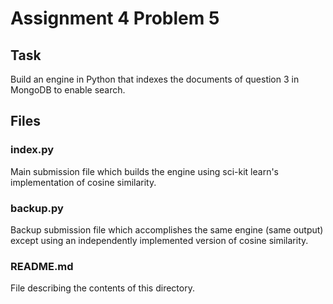 # Assignment 4 Problem 5

## Task
Build an engine in Python that indexes the documents of question 3 in MongoDB to enable search.

## Files

### index.py
Main submission file which builds the engine using sci-kit learn's implementation of cosine similarity.

### backup.py
Backup submission file which accomplishes the same engine (same output) except using an independently implemented version of cosine similarity.

### README.md
File describing the contents of this directory.